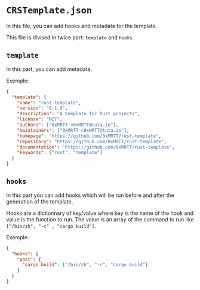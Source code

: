 # `CRSTemplate.json`

In this file, you can add hooks and metadata for the template.

This file is divised in twice part: `template` and `hooks`.

## `template`

In this part, you can add metadata.

Exemple:

```json
{
  "template": {
    "name": "rust-template",
    "version": "0.1.0",
    "description": "A template for Rust projects",
    "license": "MIT",
    "authors": ["0xMRTT <0xMRTT@tuta.io"],
    "maintainers": ["0xMRTT <0xMRTT@tuta.io"],
    "homepage": "https://github.com/0xMRTT/rust-template",
    "repository": "https://github.com/0xMRTT/rust-template",
    "documentation": "https://github.com/0xMRTT/rust-template",
    "keywords": ["rust", "template"]
  }
}
```

## `hooks`

In this part you can add hooks which will be run before and after the generation of the template.

Hooks are a dictionnary of key/value where key is the name of the hook and value is the function to run.
The value is an array of the command to run like `["/bin/sh", "-c" , "cargo build"]`.

Exemple:

```json
{
  "hooks": {
    "post": {
      "cargo build": ["/bin/sh", "-c", "cargo build"]
    }
  }
}
```
